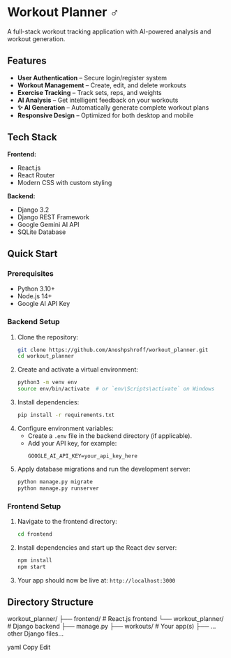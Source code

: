 # Workout Planner ️‍♂️

A full-stack workout tracking application with AI-powered analysis and workout generation.

## Features

- **User Authentication** – Secure login/register system  
- **Workout Management** – Create, edit, and delete workouts  
- **Exercise Tracking** – Track sets, reps, and weights  
- **AI Analysis** – Get intelligent feedback on your workouts  
- **✨ AI Generation** – Automatically generate complete workout plans  
- **Responsive Design** – Optimized for both desktop and mobile  

## Tech Stack

**Frontend:**
- React.js  
- React Router  
- Modern CSS with custom styling  

**Backend:**
- Django 3.2  
- Django REST Framework  
- Google Gemini AI API  
- SQLite Database  

## Quick Start

### Prerequisites
- Python 3.10+  
- Node.js 14+  
- Google AI API Key  

### Backend Setup
1. Clone the repository:
    ```bash
    git clone https://github.com/Anoshpshroff/workout_planner.git
    cd workout_planner
    ```
2. Create and activate a virtual environment:
    ```bash
    python3 -m venv env
    source env/bin/activate  # or `env\Scripts\activate` on Windows
    ```
3. Install dependencies:
    ```bash
    pip install -r requirements.txt
    ```
4. Configure environment variables:
    - Create a `.env` file in the backend directory (if applicable).
    - Add your API key, for example:
      ```env
      GOOGLE_AI_API_KEY=your_api_key_here
      ```
5. Apply database migrations and run the development server:
    ```bash
    python manage.py migrate
    python manage.py runserver
    ```

### Frontend Setup
1. Navigate to the frontend directory:
    ```bash
    cd frontend
    ```
2. Install dependencies and start up the React dev server:
    ```bash
    npm install
    npm start
    ```
3. Your app should now be live at: `http://localhost:3000`

## Directory Structure
workout_planner/
├── frontend/ # React.js frontend
└── workout_planner/ # Django backend
├── manage.py
├── workouts/ # Your app(s)
├── …other Django files…

yaml
Copy
Edit
